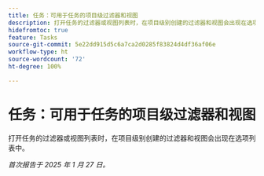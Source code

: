 ```yaml
---
title: 任务：可用于任务的项目级过滤器和视图
description: 打开任务的过滤器或视图列表时，在项目级别创建的过滤器和视图会出现在选项列表中。
hidefromtoc: true
feature: Tasks
source-git-commit: 5e22dd915d5c6a7ca2d0285f83824d4df36af06e
workflow-type: ht
source-wordcount: '72'
ht-degree: 100%

---
```


# 任务：可用于任务的项目级过滤器和视图

打开任务的过滤器或视图列表时，在项目级别创建的过滤器和视图会出现在选项列表中。

_首次报告于 2025 年 1 月 27 日。_
